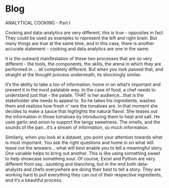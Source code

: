 # Blog

ANALYTICAL COOKING - Part I

Cooking and data-analytics are very different, this is true - opposites in fact. They could be used as examples to represent the left and right brain. But many things are true at the same time, and in this case, there is another accurate statement - cooking and data analytics are one in the same.

It is the outward manifestation of these two processes that are so very different - the tools, the components, the skills, the arena in which they are performed in ... all completely different. But when you look passed that, and straight at the thought process underneath, its shockingly similar.

It’s the ability to take a ton of information, home in on what’s important and present it in the most palatable way. In the case of food, a chef needs to understand just that - the palate. THAT is her audience...that is the stakeholder she needs to appeal to. So he takes his ingredients, washes them and realizes how fresh n' rare the tomatoes are. In that moment she decides to make a sauce that highlights the natural flavor. She teases out the information in those tomatoes by introducing them to heat and salt. He uses garlic and onion to support the tangy sweetness. The smells, and the sounds of the pan...it’s a stream of information, so much information.

Similarly, when you look at a dataset, you point your attention towards what is most important. You ask the right questions and home in on what will tease out the answers... what will best enable you to tell a meaningful story. One variable helps to bring out another. This is like using something sweet to help showcase something sour. Of course, Excel and Python are very different from say...sautéing and blanching, but in the end both data-analysts and chefs everywhere are doing their best to tell a story. They are working hard to pull everything they can out of their respective ingredients, and it’s a beautiful process.

